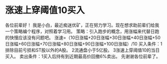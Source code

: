 # 涨速上穿阈值10买入

各位前辈好！
   我是小白，最近痴迷优矿，正在努力学习。现在想求助前辈们给我一个策略编个程序，对照着学习用。
   策略：引入跑步的概念，用涨幅来代替日跑的快慢应该没有问题吧。
         涨速=（10日涨幅+20日涨幅+30日涨幅+40日涨幅+50日涨幅+60日涨幅+70日涨幅+80日涨幅+90日涨幅+100日涨幅）/10
         买入条件：1排除目前亏损和ST股以外的A股。
                  2流通盘小于5亿股。
                  3涨速上穿阈值10的当日买入。
         卖出条件：1买入后持有到近期最高价回撤6%卖出。
   先谢谢各位前辈了。